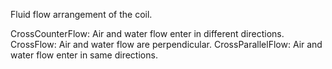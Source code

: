 Fluid flow arrangement of the coil.

CrossCounterFlow: Air and water flow enter in different directions. 
CrossFlow: Air and water flow are perpendicular.
CrossParallelFlow: Air and water flow enter in same directions.
